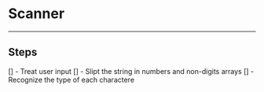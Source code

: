 # Scanner

-------------

## Steps
[] - Treat user input
[] - Slipt the string in numbers and non-digits arrays
[] - Recognize the type of each charactere